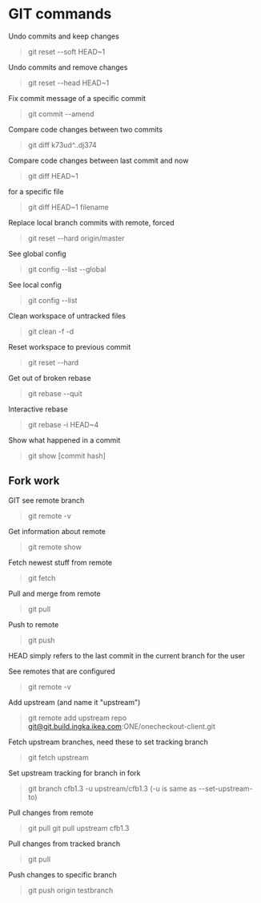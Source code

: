 # GIT commands

Undo commits and keep changes
>git reset --soft HEAD~1

Undo commits and remove changes
>git reset --head HEAD~1

Fix commit message of a specific commit
>git commit --amend

Compare code changes between two commits
>git diff k73ud^..dj374

Compare code changes between last commit and now
>git diff HEAD~1

for a specific file
>git diff HEAD~1 filename

Replace local branch commits with remote, forced
>git reset --hard origin/master

See global config
>git config --list --global

See local config
>git config --list

Clean workspace of untracked files
>git clean -f -d

Reset workspace to previous commit
>git reset --hard

Get out of broken rebase
>git rebase --quit

Interactive rebase
>git rebase -i HEAD~4

Show what happened in a commit
>git show [commit hash]

## Fork work

GIT see remote branch
>git remote -v

Get information about remote
>git remote show <remote>

Fetch newest stuff from remote
>git fetch

Pull and merge from remote
>git pull

Push to remote
>git push <remote> <local>

HEAD simply refers to the last commit in the current branch for the user

See remotes that are configured
>git remote -v

Add upstream (and name it "upstream")
>git remote add upstream repo git@git.build.ingka.ikea.com:ONE/onecheckout-client.git

Fetch upstream branches, need these to set tracking branch
>git fetch upstream

Set upstream tracking for branch in fork
>git branch cfb1.3 -u upstream/cfb1.3
(-u is same as --set-upstream-to)

Pull changes from remote
>git pull <remote name> <branch name>
>git pull upstream cfb1.3

Pull changes from tracked branch
>git pull

Push changes to specific branch
>git push origin testbranch

